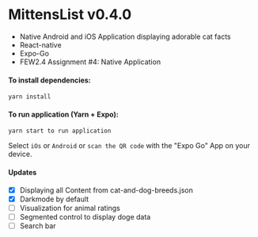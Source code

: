 # MittensList v0.4.0

- Native Android and iOS Application displaying adorable cat facts
- React-native
- Expo-Go
- FEW2.4 Assignment #4: Native Application

#### To install dependencies:

```
yarn install
```

#### To run application (Yarn + Expo):

```
yarn start to run application
```

Select `iOs` or `Android` or `scan the QR code` with the "Expo Go" App on your device.

#### Updates

- [x] Displaying all Content from cat-and-dog-breeds.json
- [x] Darkmode by default
- [ ] Visualization for animal ratings
- [ ] Segmented control to display doge data
- [ ] Search bar
